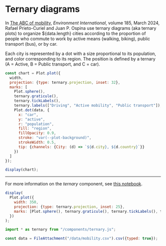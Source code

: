 # Ternary diagrams

In [The ABC of mobility](https://www.sciencedirect.com/science/article/pii/S0160412024001272), _Environment International_,
volume 185, March 2024, Rafael Prieto-Curiel and Juan P. Ospina use ternary diagrams (aka ternary plots) to organize ${data.length} cities according to the proportion of people who commute to work by active means (walking, biking), public transport (bus), or by car.

Each city is represented by a dot with a size proportional to its population, and color corresponding to its region. The position is defined by a ternary (A = Active, B = Public transport, and C = car).

```js echo
const chart = Plot.plot({
  width,
  projection: {type: ternary.projection, inset: 32},
  marks: [
    Plot.sphere(),
    ternary.graticule(),
    ternary.tickLabels(),
    ternary.labels(["Driving", "Active mobility", "Public transport"]),
    Plot.dot(data, {
      x: "car",
      y: "active",
      r: "population",
      fill: "region",
      fillOpacity: 0.9,
      stroke: "var(--plot-background)",
      strokeWidth: 0.5,
      tip: {channels: {City: (d) => `${d.city}, ${d.country}`}}
    })
  ]
});

display(chart);
```

---

For more information on the _ternary_ component, see [this notebook](https://observablehq.com/@fil/ternary-plot).

```js
display(
  Plot.plot({
    width: 350,
    projection: {type: ternary.projection, inset: 25},
    marks: [Plot.sphere(), ternary.graticule(), ternary.tickLabels(), ternary.labels(["A", "B", "C"])]
  })
);
```

```js echo
import * as ternary from "/components/ternary.js";
```

```js echo
const data = FileAttachment("/data/mobility.csv").csv({typed: true});
```
